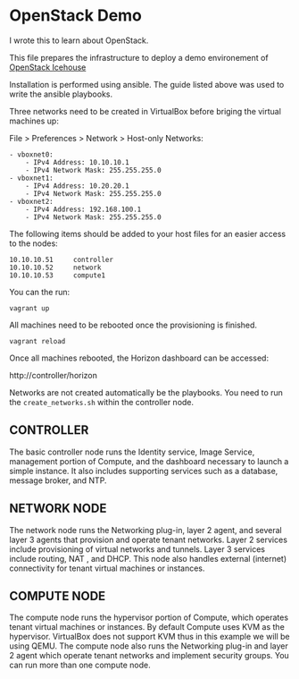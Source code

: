 
OpenStack Demo 
==============

I wrote this to learn about OpenStack.

This file prepares the infrastructure to deploy a demo environement
of [OpenStack Icehouse](http://docs.openstack.org/icehouse/install-guide/install/apt/content/ch_overview.html)

Installation is performed using ansible. The guide listed above was
used to write the ansible playbooks.

Three networks need to be created in VirtualBox before briging the
virtual machines up:

File > Preferences > Network > Host-only Networks:
```
- vboxnet0:
	- IPv4 Address: 10.10.10.1
	- IPv4 Network Mask: 255.255.255.0
- vboxnet1:
	- IPv4 Address: 10.20.20.1
	- IPv4 Network Mask: 255.255.255.0
- vboxnet2:
	- IPv4 Address: 192.168.100.1
	- IPv4 Network Mask: 255.255.255.0
```

The following items should be added to your host files for an easier
access to the nodes:

```
10.10.10.51     controller
10.10.10.52     network
10.10.10.53     compute1
```

You can the run:

```
vagrant up
```

All machines need to be rebooted once the provisioning is finished.

```
vagrant reload
```
Once all machines rebooted, the Horizon dashboard can be accessed:

http://controller/horizon

Networks are not created automatically be the playbooks.
You need to run the ```create_networks.sh``` within the controller
node.


CONTROLLER 
----------
The basic controller node runs the Identity service, Image Service,
management portion of Compute, and the dashboard necessary to 
launch a simple instance. It also includes supporting services such
as a database, message broker, and NTP.



NETWORK NODE
------------
The network node runs the Networking plug-in, layer 2 agent, and 
several layer 3 agents that provision and operate tenant networks.
Layer 2 services include provisioning of virtual networks and 
tunnels. Layer 3 services include routing, NAT , and DHCP. This 
node also handles external (internet) connectivity for tenant 
virtual machines or instances.

COMPUTE NODE
------------
The compute node runs the hypervisor portion of Compute, which 
operates tenant virtual machines or instances. By default Compute 
uses KVM as the hypervisor. VirtualBox does not support KVM thus in
this example we will be using QEMU. The compute node also runs the 
Networking plug-in and layer 2 agent which operate tenant networks 
and implement security groups. You can run more than one compute
node.

